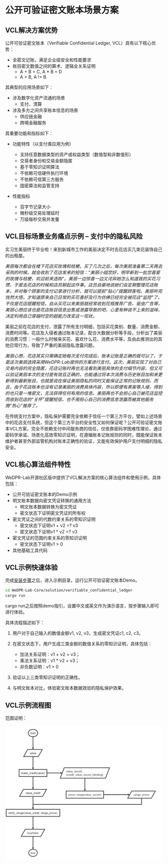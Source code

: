 # 公开可验证密文账本场景方案

## VCL解决方案优势

公开可验证密文账本（Verifiable Confidential Ledger, VCL）具有以下核心优势：

- 全密文记账，满足企业级安全和性能要求
- 账目密文数值之间的算术、逻辑全关系证明
  - A + B = C, A * B = D
  - A > B, A != B

其典型的应用场景如下：

- 涉及数字化资产流通的场景
  - 支付、清算
- 涉及多方之间共享账本信息的场景
  - 供应链金融
  - 跨境金融服务

其重要功能和指标如下：

- 功能特性（以支付类应用为例）
  - 支持任意数据类型的资产或权益类型（数值型和非数值形）
  - 交易者身份和交易金额隐匿
  - 基于零知识证明算法
  - 不依赖可信硬件执行环境
  - 不依赖可信第三方服务
  - 国密算法和监管支持

- 性能指标
  - 百字节记录大小
  - 微秒级交易处理延时
  - 万级每秒交易并发量

## VCL目标场景业务痛点示例 – 支付中的隐私风险

实习生美丽终于毕业啦！来到新城市工作的美丽决定不时去花店买几束花装饰自己的出租屋。

*美丽每次都会在楼下花店买玫瑰和桔梗。买了几次之后，每次美丽准备第二天再去采购的时候，就会收到了花店发来的短信：“美丽小姐您好，明早新到一批您喜爱的玫瑰与桔梗，欢迎前来选购”。美丽一边惊喜一边又诧异她怎么知道我的买花习惯，于是去花店的时候和店员聊起这件事。店员自豪地说她们会定期整理花店账本，并对每个顾客的支付记录进行分析，就可以提前“贴心”提醒顾客啦。美丽听完恍然大悟，才知道原来自己日常的买花喜好及行为仿佛已经完全被花店“监控”了。不仅是花店提醒短信，自从买花以来美丽就经常收到花瓶推荐广告、驱虫广告等，美丽心想应该也是花店账目信息出售或泄露导致的吧，心里有种说不上来的滋味，决定利用自己穿越时空的超能力改变这一现状。*

美丽之前在花店的支付，泄露了所有支付明细，包括买花类别、数量、消费金额、消费时间等。花店及入侵者通过账本记录，配合大数据分析等手段，分析出了美丽的消费习惯：一般什么时候来买花、喜欢什么花、消费水平等，及由此推测出的其他日常行为，导致了严重的美丽隐私泄露问题。

*美丽心想，花店其实只需确定她每次支付完成后，账本记账是正确的就可以了，于是这次美丽选择采用WeDPR-Lab提供的方案进行支付。这次，美丽实现了对自己交易内容的完全隐匿，花店记账时再也无法看到美丽具体的支付细节内容，但又可以验证美丽本次的支付是有效且正确的，也能通过将本次消费与历史账目加和来更新得到最新账目，也就是说在保证美丽隐私的同时又能保证正常的记账规则。而且，由于花店账本也没有记录美丽的消费具体内容，所以即便有黑客等入侵，得到的也只是一堆密文，无法获得任何有用的信息。美丽再也不会担心自己被花店监控而收到花店的“关怀”提醒短信，也不用担心自己的消费信息泄露而被其他服务商“热心”推荐了。*

在传统支付方案中，隐私保护需要完全依赖于信任一个第三方平台，譬如上述场景中的花店支付系统，但这个第三方平台的安全性又如何保证呢？公开可验证密文账本VCL方案，完全不依赖支付中间服务商的信任，仅依靠密码学困难性理论，通过密码学承诺、场景化高效零知识证明，在遵循账本记账规则的同时，既能保证账本维护者甚至外部监管机构对账本正确性的验证，又能有效保护用户支付明细的隐私安全。

## VCL核心算法组件特性

WeDPR-Lab开源社区版中提供了VCL解决方案的核心算法组件和使用示例，具体包括：

- 公开可验证密文账本的Demo示例
- 明文账本数据向密文凭证转换的通用方法
  - 明文账本数据转换为密文凭证
  - 密文状态下证明密文凭证的所有权
- 密文凭证之间的代数约束关系的零知识证明
  - 密文状态下证明v1 + v2 =? v3
  - 密文状态下证明v1 * v2 =? v3
- 密文凭证的范围约束关系的零知识证明
  - 密文状态下证明v1 > 0
- 其他基础工具代码

## VCL示例快速体验

完成[安装步骤](./installation.md)之后，进入示例目录，运行公开可验证密文账本Demo。

 ```bash
cd WeDPR-Lab-Core/solution/verifiable_confidential_ledger
cargo run
 ```

cargo run之后按照demo指引，设置中文或英文作为演示语言，按步骤输入即可进行体验。

具体流程描述如下：

1. 用户对于自己输入的数值金额v1, v2, v3，生成密文凭证c1, c2, c3。

2. 在密文状态下，用户生成三类金额的数值关系的零知识证明，具体包括：
   - 加法关系证明：v1 + v2 = v3；
   - 乘法关系证明：v1 * v2 = v3；
   - 非负数证明：v1 > 0

3. 验证以上三类零知识证明的正确性。

4. 与明文账本对比，体验密文账本数据效验的隐私保护效果。

## VCL示例流程图

范围证明：

![](../images/prove_range.png)

